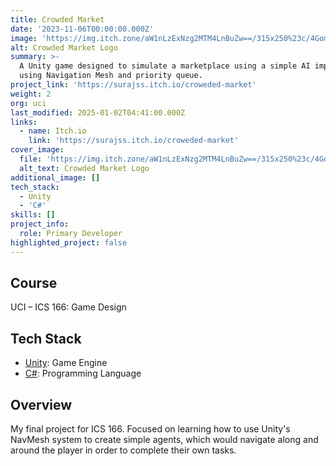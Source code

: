 ```yaml
---
title: Crowded Market
date: '2023-11-06T00:00:00.000Z'
image: 'https://img.itch.zone/aW1nLzExNzg2MTM4LnBuZw==/315x250%23c/4GomOe.png'
alt: Crowded Market Logo
summary: >-
  A Unity game designed to simulate a marketplace using a simple AI implemented
  using Navigation Mesh and priority queue.
project_link: 'https://surajss.itch.io/croweded-market'
weight: 2
org: uci
last_modified: 2025-01-02T04:41:00.000Z
links:
  - name: Itch.io
    link: 'https://surajss.itch.io/croweded-market'
cover_image:
  file: 'https://img.itch.zone/aW1nLzExNzg2MTM4LnBuZw==/315x250%23c/4GomOe.png'
  alt_text: Crowded Market Logo
additional_image: []
tech_stack:
  - Unity
  - 'C#'
skills: []
project_info:
  role: Primary Developer
highlighted_project: false
---
```

## Course

UCI – ICS 166: Game Design

## Tech Stack

- [Unity](https://unity.com/): Game Engine
- [C#](https://learn.microsoft.com/en-us/dotnet/csharp/): Programming Language

## Overview

My final project for ICS 166. Focused on learning how to use Unity's NavMesh
system to create simple agents, which would navigate along and around the player
in order to complete their own tasks.
